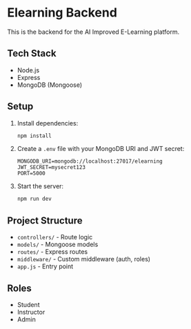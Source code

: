 # Elearning Backend

This is the backend for the AI Improved E-Learning platform.

## Tech Stack
- Node.js
- Express
- MongoDB (Mongoose)

## Setup
1. Install dependencies:
   ```bash
   npm install
   ```
2. Create a `.env` file with your MongoDB URI and JWT secret:
   ```env
   MONGODB_URI=mongodb://localhost:27017/elearning
   JWT_SECRET=mysecret123
   PORT=5000
   ```
3. Start the server:
   ```bash
   npm run dev
   ```

## Project Structure
- `controllers/` - Route logic
- `models/` - Mongoose models
- `routes/` - Express routes
- `middleware/` - Custom middleware (auth, roles)
- `app.js` - Entry point

## Roles
- Student
- Instructor
- Admin 